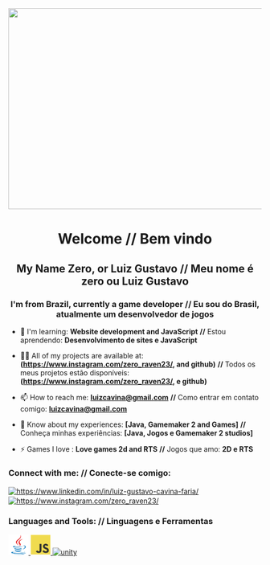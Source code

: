
<img src="https://media.giphy.com/media/eCPW6k5ud8J7cnYPQA/giphy.gif" width="800" height="400" />


<h1 align="center">Welcome // Bem vindo </h1>
<h2 align="center">My Name Zero, or Luiz Gustavo // Meu nome é zero ou Luiz Gustavo </h2>
<h3 align="center">I'm from Brazil, currently a game developer // Eu sou do Brasil, atualmente um desenvolvedor de jogos </h3>


- 🌱 I'm learning: **Website development and JavaScript** **//** Estou aprendendo: **Desenvolvimento de sites e JavaScript**

- 👨‍💻 All of my projects are available at: **(https://www.instagram.com/zero_raven23/, and github)** **//** Todos os meus projetos estão disponíveis:**(https://www.instagram.com/zero_raven23/, e github)**

- 📫 How to reach me: **luizcavina@gmail.com** **//** Como entrar em contato comigo: **luizcavina@gmail.com**

- 📄 Know about my experiences: **[Java, Gamemaker 2 and Games]** **//** Conheça minhas experiências:  **[Java, Jogos e Gamemaker 2 studios]**

- ⚡ Games I love : **Love games 2d and RTS** **//** Jogos que amo: **2D e RTS**

<h3 align="left">Connect with me: // Conecte-se comigo: </h3>
<p align="left">
<a href="https://linkedin.com/in/https://www.linkedin.com/in/luiz-gustavo-cavina-faria/" target="blank"><img align="center" src="https://i.ibb.co/rFszPGn/linkdin.png" alt="https://www.linkedin.com/in/luiz-gustavo-cavina-faria/" height="60" width="60" /></a>
<a href="https://instagram.com/https://www.instagram.com/zero_raven23/" target="blank"><img align="center" src="https://i.ibb.co/CPH6k42/insta.png" alt="https://www.instagram.com/zero_raven23/" height="40" width="40" /></a>
</p>

<h3 align="left">Languages and Tools: // Linguagens e Ferramentas </h3>
<p align="left"> <a href="https://www.java.com" target="_blank"> <img src="https://raw.githubusercontent.com/devicons/devicon/master/icons/java/java-original.svg" alt="java" width="40" height="40"/> </a> <a href="https://developer.mozilla.org/en-US/docs/Web/JavaScript" target="_blank"> <img src="https://raw.githubusercontent.com/devicons/devicon/master/icons/javascript/javascript-original.svg" alt="javascript" width="40" height="40"/> </a> <a href="https://unity.com/" target="_blank"> <img src="https://www.vectorlogo.zone/logos/unity3d/unity3d-icon.svg" alt="unity" width="40" height="40"/> </a> </p>
